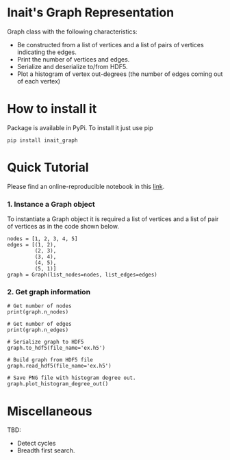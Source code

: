 # Inait's Graph Representation
Graph class with the following characteristics:
- Be constructed from a list of vertices and a list of pairs of vertices indicating the edges.
- Print the number of vertices and edges.
- Serialize and deserialize to/from HDF5.
- Plot a histogram of vertex out-degrees (the number of edges coming out of each vertex)

# How to install it
Package is available in PyPi. To install it just  use pip
```
pip install inait_graph
```

# Quick Tutorial
Please find an online-reproducible notebook in this [link](https://colab.research.google.com/drive/1g9baRG590EORI_OoCd_KiK-9s79xqtJ_?usp=sharing).
### 1. Instance a Graph object
To instantiate a Graph object it is required a list of vertices and a list of pair of vertices as in the code shown below.
```
nodes = [1, 2, 3, 4, 5]
edges = [(1, 2),
         (2, 3),
         (3, 4),
         (4, 5),
         (5, 1)]
graph = Graph(list_nodes=nodes, list_edges=edges)
```

### 2. Get graph information
```
# Get number of nodes
print(graph.n_nodes)

# Get number of edges
print(graph.n_edges)

# Serialize graph to HDF5
graph.to_hdf5(file_name='ex.h5')

# Build graph from HDF5 file
graph.read_hdf5(file_name='ex.h5')

# Save PNG file with histogram degree out.
graph.plot_histogram_degree_out()
```

# Miscellaneous
TBD:
- Detect cycles
- Breadth first search.
 